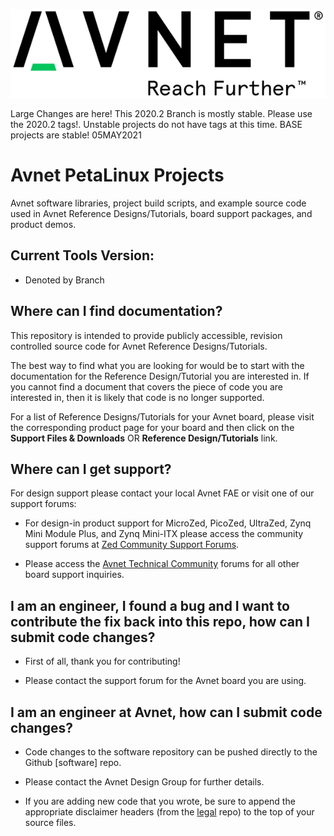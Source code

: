 ![alt text][logo]

Large Changes are here!
This 2020.2 Branch is mostly stable.  Please use the 2020.2 tags!.
Unstable projects do not have tags at this time.  BASE projects are stable!
05MAY2021

Avnet PetaLinux Projects
========================

Avnet software libraries, project build scripts, and example source code used in Avnet Reference Designs/Tutorials, board support packages, and product demos.


Current Tools Version:
----------------------

* Denoted by Branch


Where can I find documentation?
------------------------------- 

This repository is intended to provide publicly accessible, revision controlled source code for Avnet Reference Designs/Tutorials.

The best way to find what you are looking for would be to start with the documentation for the Reference Design/Tutorial you are interested in.  If you cannot find a document that covers the piece of code you are interested in, then it is likely that code is no longer supported.

For a list of Reference Designs/Tutorials for your Avnet board, please visit the corresponding product page for your board and then click on the **Support Files & Downloads** OR **Reference Design/Tutorials** link.


Where can I get support?
------------------------

For design support please contact your local Avnet FAE or visit one of our support forums:

- For design-in product support for MicroZed, PicoZed, UltraZed, Zynq Mini Module Plus, and Zynq Mini-ITX please access the community support forums at [Zed Community Support Forums].

- Please access the [Avnet Technical Community] forums for all other board support inquiries.


I am an engineer, I found a bug and I want to contribute the fix back into this repo, how can I submit code changes?
--------------------------------------------------------------------------------------------------------------------

- First of all, thank you for contributing!

- Please contact the support forum for the Avnet board you are using.


I am an engineer at Avnet, how can I submit code changes?
---------------------------------------------------------

- Code changes to the software repository can be pushed directly to the Github [software] repo. 

- Please contact the Avnet Design Group for further details.

- If you are adding new code that you wrote, be sure to append the appropriate disclaimer headers (from the [legal] repo) to the top of your source files.

[PetaLinux 2017.2]:http://www.xilinx.com/products/design-tools/embedded-software/petalinux-sdk.html
[Avnet Technical Community]:http://community.em.avnet.com/
[Zed Community Support Forums]:http://www.minized.org/forum
[legal]:https://github.com/Avnet/legal
[logo]:https://github.com/Avnet/legal/blob/master/avnet_logo.png "Avnet"
